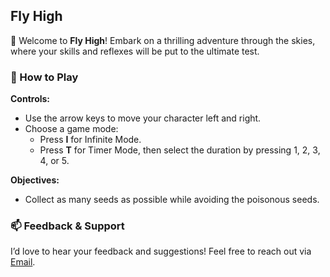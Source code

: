 ## Fly High

🌟 Welcome to **Fly High**! Embark on a thrilling adventure through the skies, where your skills and reflexes will be put to the ultimate test.

### 🎯 How to Play
**Controls:**
   - Use the arrow keys to move your character left and right.
   - Choose a game mode:
     - Press **I** for Infinite Mode.
     - Press **T** for Timer Mode, then select the duration by pressing 1, 2, 3, 4, or 5.

**Objectives:**
   - Collect as many seeds as possible while avoiding the poisonous seeds.

### 📫 Feedback & Support
I’d love to hear your feedback and suggestions! Feel free to reach out via [Email](mailto:SahibjotDalla@gmail.com).
